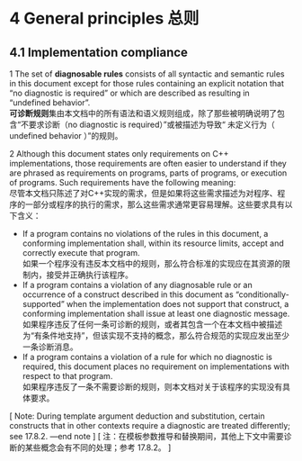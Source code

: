 # 4 General principles 总则

## 4.1 Implementation compliance

1 The set of **diagnosable rules** consists of all syntactic and semantic rules in this document except for those rules containing an explicit notation that “no diagnostic is required” or which are described as resulting in “undefined behavior”.  
**可诊断规则**集由本文档中的所有语法和语义规则组成，除了那些被明确说明了包含“不要求诊断（no diagnostic is required）”或被描述为导致“ 未定义行为（ undefined behavior ）”的规则。

2 Although this document states only requirements on C++ implementations, those requirements are often easier to understand if they are phrased as requirements on programs, parts of programs, or execution of programs. Such requirements have the following meaning:  
尽管本文档只陈述了对C++实现的需求，但是如果将这些需求描述为对程序、程序的一部分或程序的执行的需求，那么这些需求通常更容易理解。这些要求具有以下含义：
 - If a program contains no violations of the rules in this document, a conforming implementation shall, within its resource limits, accept and correctly execute that program.  
 如果一个程序没有违反本文档中的规则，那么符合标准的实现应在其资源的限制内，接受并正确执行该程序。
 - If a program contains a violation of any diagnosable rule or an occurrence of a construct described in this document as “conditionally-supported” when the implementation does not support that construct, a conforming implementation shall issue at least one diagnostic message.  
 如果程序违反了任何一条可诊断的规则，或者其包含一个在本文档中被描述为“有条件地支持”，但该实现不支持的概念，那么符合规范的实现应发出至少一条诊断消息。
 - If a program contains a violation of a rule for which no diagnostic is required, this document places no requirement on implementations with respect to that program.  
 如果程序违反了一条不需要诊断的规则，则本文档对关于该程序的实现没有具体要求。

\[ Note: During template argument deduction and substitution, certain constructs that in other contexts require a diagnostic are treated differently; see 17.8.2. —end note \]
\[ 注：在模板参数推导和替换期间，其他上下文中需要诊断的某些概念会有不同的处理；参考 17.8.2。 \]